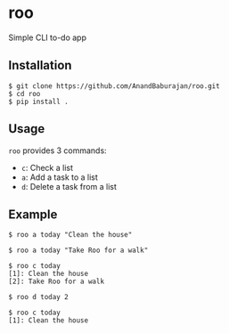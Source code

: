 # roo

Simple CLI to-do app

## Installation

```
$ git clone https://github.com/AnandBaburajan/roo.git
$ cd roo
$ pip install .
```

## Usage

`roo` provides 3 commands:
- `c`: Check a list
- `a`: Add a task to a list
- `d`: Delete a task from a list

## Example

```
$ roo a today "Clean the house"

$ roo a today "Take Roo for a walk"

$ roo c today
[1]: Clean the house
[2]: Take Roo for a walk

$ roo d today 2

$ roo c today
[1]: Clean the house
```
